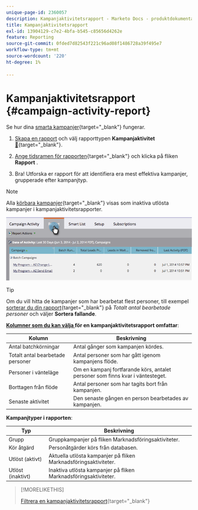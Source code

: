 ```yaml
---
unique-page-id: 2360057
description: Kampanjaktivitetsrapport - Marketo Docs - produktdokumentation
title: Kampanjaktivitetsrapport
exl-id: 13904129-c7e2-4bfa-b545-c85656d4262e
feature: Reporting
source-git-commit: 0fded7d82543f221c96ad08f1486728a39f495e7
workflow-type: tm+mt
source-wordcount: '220'
ht-degree: 1%

---
```


# Kampanjaktivitetsrapport {#campaign-activity-report}

Se hur dina [smarta kampanjer](/help/marketo/product-docs/core-marketo-concepts/smart-campaigns/creating-a-smart-campaign/understanding-batch-and-trigger-smart-campaigns.md){target="_blank"} fungerar.

1. [Skapa en rapport](/help/marketo/product-docs/reporting/basic-reporting/creating-reports/create-a-report-in-a-program.md) och välj rapporttypen **Kampanjaktivitet** [&#128279;](/help/marketo/product-docs/reporting/basic-reporting/report-types/report-type-overview.md){target="_blank"}.

1. [Ange tidsramen för rapporten](/help/marketo/product-docs/reporting/basic-reporting/editing-reports/change-a-report-time-frame.md){target="_blank"} och klicka på fliken **Rapport** .

1. Bra! Utforska er rapport för att identifiera era mest effektiva kampanjer, grupperade efter kampanjtyp.

>[!NOTE]
>
>Alla [körbara kampanjer](/help/marketo/product-docs/core-marketo-concepts/smart-campaigns/flow-actions/execute-campaign.md){target="_blank"} visas som inaktiva utlösta kampanjer i kampanjaktivitetsrapporter.

![](assets/campaign-activity-report-1.png)

>[!TIP]
>
>Om du vill hitta de kampanjer som har bearbetat flest personer, till exempel [sorterar du din rapport](/help/marketo/product-docs/reporting/basic-reporting/editing-reports/sort-report-on-columns.md){target="_blank"} på _Totalt antal bearbetade personer_ och väljer **Sortera fallande**.

**[Kolumner som du kan välja ](/help/marketo/product-docs/reporting/basic-reporting/editing-reports/select-report-columns.md) för en kampanjaktivitetsrapport omfattar**:

<table><thead>
  <tr>
    <th>Kolumn</th>
    <th>Beskrivning</th>
  </tr></thead>
<tbody>
  <tr>
    <td>Antal batchkörningar</td>
    <td>Antal gånger som kampanjen kördes.</td>
  </tr>
  <tr>
    <td>Totalt antal bearbetade personer</td>
    <td>Antal personer som har gått igenom kampanjens flöde.</td>
  </tr>
  <tr>
    <td>Personer i vänteläge</td>
    <td>Om en kampanj fortfarande körs, antalet personer som finns kvar i väntesteget.</td>
  </tr>
  <tr>
    <td>Borttagen från flöde</td>
    <td>Antal personer som har tagits bort från kampanjen.</td>
  </tr>
  <tr>
    <td>Senaste aktivitet</td>
    <td>Den senaste gången en person bearbetades av kampanjen.</td>
  </tr>
</tbody>
</table>

**Kampanjtyper i rapporten**:

<table><thead>
  <tr>
    <th>Typ</th>
    <th>Beskrivning</th>
  </tr></thead>
<tbody>
  <tr>
    <td>Grupp</td>
    <td>Gruppkampanjer på fliken Marknadsföringsaktiviteter.</td>
  </tr>
  <tr>
    <td>Kör åtgärd</td>
    <td>Personåtgärder körs från databasen.</td>
  </tr>
  <tr>
    <td>Utlöst (aktivt)</td>
    <td>Aktuella utlösta kampanjer på fliken Marknadsföringsaktiviteter.</td>
  </tr>
  <tr>
    <td>Utlöst (inaktivt)</td>
    <td>Inaktiva utlösta kampanjer på fliken Marknadsföringsaktiviteter.</td>
  </tr>
</tbody>
</table>

>[!MORELIKETHIS]
>
>[Filtrera en kampanjaktivitetsrapport](/help/marketo/product-docs/reporting/basic-reporting/report-activity/filter-a-campaign-activity-report.md){target="_blank"}
